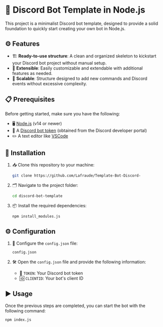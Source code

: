 # 🤖 Discord Bot Template in Node.js

This project is a minimalist Discord bot template, designed to provide a solid foundation to quickly start creating your own bot in Node.js.

## ⚙️ Features

- 🏗️ **Ready-to-use structure**: A clean and organized skeleton to kickstart your Discord bot project without manual setup.
- 🔧 **Extensible**: Easily customizable and extendable with additional features as needed.
- 🚀 **Scalable**: Structure designed to add new commands and Discord events without excessive complexity.

## 📋 Prerequisites

Before getting started, make sure you have the following:

- 🖥️ [Node.js](https://nodejs.org/) (v14 or newer)
- 🔑 A [Discord bot token](https://discord.com/developers/applications) (obtained from the Discord developer portal)
- ✏️ A text editor like [VSCode](https://code.visualstudio.com/)

## 🚀 Installation

1. 📥 Clone this repository to your machine:

    ```bash
    git clone https://github.com/Lafraude/Template-Bot-Discord-
    ```

2. 🗂️ Navigate to the project folder:

    ```bash
    cd discord-bot-template
    ```

3. 📦 Install the required dependencies:

    ```bash
    npm install_modules.js
    ```

## ⚙️ Configuration

1. 📝 Configure the `config.json` file:

    ```bash
   config.json
    ```

2. 🛠️ Open the `config.json` file and provide the following information:

    - 🔑 `TOKEN`: Your Discord bot token
    - 🆔 `CLIENTID`: Your bot's client ID

## ▶️ Usage

Once the previous steps are completed, you can start the bot with the following command:

```bash
npm index.js
